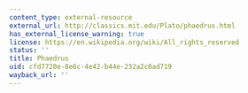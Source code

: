 ```yaml
---
content_type: external-resource
external_url: http://classics.mit.edu/Plato/phaedrus.html
has_external_license_warning: true
license: https://en.wikipedia.org/wiki/All_rights_reserved
status: ''
title: Phaedrus
uid: cfd7720e-8e6c-4e42-b44e-232a2c0ad719
wayback_url: ''
---
```

